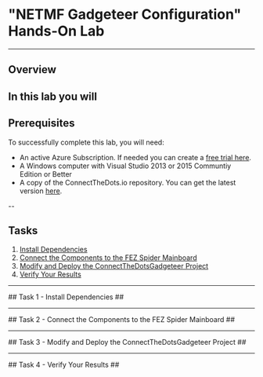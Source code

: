 # "NETMF Gadgeteer Configuration" Hands-On Lab #

---

## Overview ##

In this lab you will  
---

## Prerequisites ##

To successfully complete this lab, you will need: 

- An active Azure Subscription.  If needed you can create a [free trial here](http://azure.microsoft.com/en-us/pricing/free-trial "Azure Free Trial").
- A Windows computer with Visual Studio 2013 or 2015 Communtiy Edition or Better
- A copy of the ConnectTheDots.io repository.  You can get the latest version [here](https://github.com/MSOpenTech/connectthedots/archive/master.zip "Connect the Dots Zip Download"). 

--

## Tasks ##

1. [Install Dependencies](#Task1)
1. [Connect the Components to the FEZ Spider Mainboard](#Task2)
1. [Modify and Deploy the ConnectTheDotsGadgeteer Project](#Task3)
1. [Verify Your Results](#Task4)


---

<a name="Task1" />
## Task 1 - Install Dependencies ##

---

<a name="Task2" />
## Task 2 - Connect the Components to the FEZ Spider Mainboard ##

---

<a name="Task3" />
## Task 3 - Modify and Deploy the ConnectTheDotsGadgeteer Project ##

---

<a name="Task4" />
## Task 4 - Verify Your Results ##

